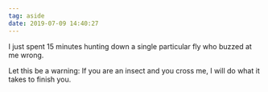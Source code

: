 ```yaml
---
tag: aside
date: 2019-07-09 14:40:27
---
```

I just spent 15 minutes hunting down a single particular fly who buzzed at me wrong. 

Let this be a warning: If you are an insect and you cross me, I will do what it takes to finish you. 